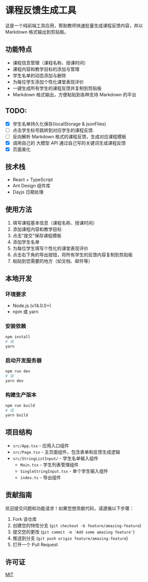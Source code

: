 # 课程反馈生成工具

这是一个纯前端工具应用，帮助教师快速批量生成课程反馈内容，并以 Markdown 格式输出到剪贴板。

## 功能特点

-   课程信息管理（课程名称、授课时间）
-   课程内容和教学目标的添加与管理
-   学生名单的动态添加与删除
-   为每位学生添加个性化课堂表现评价
-   一键生成所有学生的课程反馈并复制到剪贴板
-   Markdown 格式输出，方便粘贴到各种支持 Markdown 的平台

## TODO:

-   [x] 学生名单持久化保存(localStorage & jsonFiles)
-   [ ] 点击学生标号跳转到对应学生的课程反馈.
-   [ ] 反向解析 Markdown 格式的课程反馈，生成对应课程模板
-   [x] 调用自己的 大模型 API 通过自己写的关键词生成课程反馈
-   [x] 页面美化

## 技术栈

-   React + TypeScript
-   Ant Design 组件库
-   Dayjs 日期处理

## 使用方法

1. 填写课程基本信息（课程名称、授课时间）
2. 添加课程内容和教学目标
3. 点击"提交"保存课程模板
4. 添加学生名单
5. 为每位学生填写个性化的课堂表现评价
6. 点击右下角的导出按钮，将所有学生的反馈内容复制到剪贴板
7. 粘贴到您需要的地方（如文档、邮件等）

## 本地开发

### 环境要求

-   Node.js (v14.0.0+)
-   npm 或 yarn

### 安装依赖

```bash
npm install
# 或
yarn
```

### 启动开发服务器

```bash
npm run dev
# 或
yarn dev
```

### 构建生产版本

```bash
npm run build
# 或
yarn build
```

## 项目结构

-   `src/App.tsx` - 应用入口组件
-   `src/Page.tsx` - 主页面组件，包含表单和反馈生成逻辑
-   `src/StringListInput/` - 学生名单输入组件
    -   `Main.tsx` - 学生列表管理组件
    -   `SingleStringInput.tsx` - 单个学生输入组件
    -   `index.ts` - 导出组件

## 贡献指南

欢迎提交问题和功能请求！如果您想贡献代码，请遵循以下步骤：

1. Fork 该仓库
2. 创建您的特性分支 (`git checkout -b feature/amazing-feature`)
3. 提交您的更改 (`git commit -m 'Add some amazing feature'`)
4. 推送到分支 (`git push origin feature/amazing-feature`)
5. 打开一个 Pull Request

## 许可证

[MIT](LICENSE)
